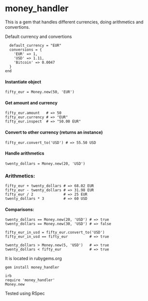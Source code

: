 # money_handler

This is a gem that handles different currencies, doing arithmetics and convertions.
 
Default currency and convertions 
```
  default_currency = "EUR"
  conversions = {
    'EUR' => 1,
    'USD' => 1.11,
    'Bitcoin' => 0.0047
  }
end
```

#### Instantiate object
```
fifty_eur = Money.new(50, 'EUR')
```

#### Get amount and currency
```
fifty_eur.amount   # => 50
fifty_eur.currency # => "EUR"
fifty_eur.inspect  # => "50.00 EUR"
```

#### Convert to other currency (returns an instance)
```
fifty_eur.convert_to('USD') # => 55.50 USD
```

#### Handle arithmetics
```
twenty_dollars = Money.new(20, 'USD')
```

### Arithmetics:
```
fifty_eur + twenty_dollars # => 68.02 EUR
fifty_eur - twenty_dollars # => 31.98 EUR
fifty_eur / 2              # => 25 EUR
twenty_dollars * 3         # => 60 USD
```

#### Comparisons:
```
twenty_dollars == Money.new(20, 'USD') # => true
twenty_dollars == Money.new(30, 'USD') # => false
 
fifty_eur_in_usd = fifty_eur.convert_to('USD')
fifty_eur_in_usd == fifty_eur          # => true
 
twenty_dollars > Money.new(5, 'USD')   # => true
twenty_dollars < fifty_eur             # => true
```

It is located in rubygems.org
```
gem install money_handler
```

```
irb
require 'money_handler'
Money.new
```
Tested using RSpec
